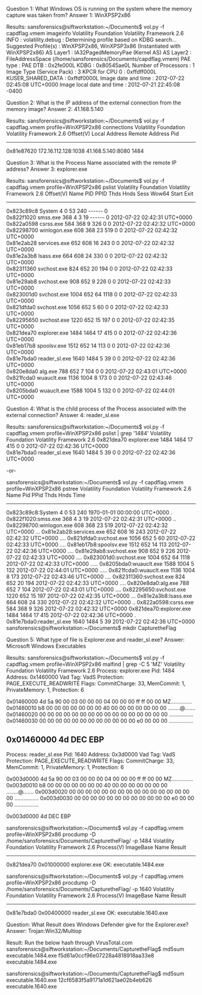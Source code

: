 Question 1:  What Windows OS is running on the system where the memory capture was taken from?
Answer 1: WinXPSP2x86

Results:
sansforensics@siftworkstation:~/Documents$ vol.py -f capdflag.vmem imageinfo
Volatility Foundation Volatility Framework 2.6
INFO    : volatility.debug    : Determining profile based on KDBG search...
          Suggested Profile(s) : WinXPSP2x86, WinXPSP3x86 (Instantiated with WinXPSP2x86)
                     AS Layer1 : IA32PagedMemoryPae (Kernel AS)
                     AS Layer2 : FileAddressSpace (/home/sansforensics/Documents/capdflag.vmem)
                      PAE type : PAE
                           DTB : 0x2fe000L
                          KDBG : 0x80545ae0L
          Number of Processors : 1
     Image Type (Service Pack) : 3
                KPCR for CPU 0 : 0xffdff000L
             KUSER_SHARED_DATA : 0xffdf0000L
           Image date and time : 2012-07-22 02:45:08 UTC+0000
     Image local date and time : 2012-07-21 22:45:08 -0400

Question 2:  What is the IP address of the external connection from the memory image?
Answer 2: 41.168.5.140

Results:
sansforensics@siftworkstation:~/Documents$ vol.py -f capdflag.vmem profile=WinXPSP2x86 connections
Volatility Foundation Volatility Framework 2.6
Offset(V)  Local Address             Remote Address            Pid
---------- ------------------------- ------------------------- ---
0x81e87620 172.16.112.128:1038       41.168.5.140:8080         1484

Question 3: What is the Process Name associated with the remote IP address?
Answer 3: explorer.exe

Results:
sansforensics@siftworkstation:~/Documents$ vol.py -f capdflag.vmem profile=WinXPSP2x86 pslist
Volatility Foundation Volatility Framework 2.6
Offset(V)  Name                    PID   PPID   Thds     Hnds   Sess  Wow64 Start                          Exit                          
---------- -------------------- ------ ------ ------ -------- ------ ------ ------------------------------ ------------------------------
0x823c89c8 System                    4      0     53      240 ------      0                                                              
0x822f1020 smss.exe                368      4      3       19 ------      0 2012-07-22 02:42:31 UTC+0000                                 
0x822a0598 csrss.exe               584    368      9      326      0      0 2012-07-22 02:42:32 UTC+0000                                 
0x82298700 winlogon.exe            608    368     23      519      0      0 2012-07-22 02:42:32 UTC+0000                                 
0x81e2ab28 services.exe            652    608     16      243      0      0 2012-07-22 02:42:32 UTC+0000                                 
0x81e2a3b8 lsass.exe               664    608     24      330      0      0 2012-07-22 02:42:32 UTC+0000                                 
0x82311360 svchost.exe             824    652     20      194      0      0 2012-07-22 02:42:33 UTC+0000                                 
0x81e29ab8 svchost.exe             908    652      9      226      0      0 2012-07-22 02:42:33 UTC+0000                                 
0x823001d0 svchost.exe            1004    652     64     1118      0      0 2012-07-22 02:42:33 UTC+0000                                 
0x821dfda0 svchost.exe            1056    652      5       60      0      0 2012-07-22 02:42:33 UTC+0000                                 
0x82295650 svchost.exe            1220    652     15      197      0      0 2012-07-22 02:42:35 UTC+0000                                 
0x821dea70 explorer.exe           1484   1464     17      415      0      0 2012-07-22 02:42:36 UTC+0000                                 
0x81eb17b8 spoolsv.exe            1512    652     14      113      0      0 2012-07-22 02:42:36 UTC+0000                                 
0x81e7bda0 reader_sl.exe          1640   1484      5       39      0      0 2012-07-22 02:42:36 UTC+0000                                 
0x820e8da0 alg.exe                 788    652      7      104      0      0 2012-07-22 02:43:01 UTC+0000                                 
0x821fcda0 wuauclt.exe            1136   1004      8      173      0      0 2012-07-22 02:43:46 UTC+0000                                 
0x8205bda0 wuauclt.exe            1588   1004      5      132      0      0 2012-07-22 02:44:01 UTC+0000                                 

Question 4: What is the child process of the Process associated with the external connection?
Answer 4: reader_sl.exe

Results:
sansforensics@siftworkstation:~/Documents$ vol.py -f capdflag.vmem profile=WinXPSP2x86 pslist | grep '1484'
Volatility Foundation Volatility Framework 2.6
0x821dea70 explorer.exe           1484   1464     17      415      0      0 2012-07-22 02:42:36 UTC+0000                                 
0x81e7bda0 reader_sl.exe          1640   1484      5       39      0      0 2012-07-22 02:42:36 UTC+0000                                 

-or-

sansforensics@siftworkstation:~/Documents$ vol.py -f capdflag.vmem profile=WinXPSP2x86 pstree
Volatility Foundation Volatility Framework 2.6
Name                                                  Pid   PPid   Thds   Hnds Time
-------------------------------------------------- ------ ------ ------ ------ ----
 0x823c89c8:System                                      4      0     53    240 1970-01-01 00:00:00 UTC+0000
. 0x822f1020:smss.exe                                 368      4      3     19 2012-07-22 02:42:31 UTC+0000
.. 0x82298700:winlogon.exe                            608    368     23    519 2012-07-22 02:42:32 UTC+0000
... 0x81e2ab28:services.exe                           652    608     16    243 2012-07-22 02:42:32 UTC+0000
.... 0x821dfda0:svchost.exe                          1056    652      5     60 2012-07-22 02:42:33 UTC+0000
.... 0x81eb17b8:spoolsv.exe                          1512    652     14    113 2012-07-22 02:42:36 UTC+0000
.... 0x81e29ab8:svchost.exe                           908    652      9    226 2012-07-22 02:42:33 UTC+0000
.... 0x823001d0:svchost.exe                          1004    652     64   1118 2012-07-22 02:42:33 UTC+0000
..... 0x8205bda0:wuauclt.exe                         1588   1004      5    132 2012-07-22 02:44:01 UTC+0000
..... 0x821fcda0:wuauclt.exe                         1136   1004      8    173 2012-07-22 02:43:46 UTC+0000
.... 0x82311360:svchost.exe                           824    652     20    194 2012-07-22 02:42:33 UTC+0000
.... 0x820e8da0:alg.exe                               788    652      7    104 2012-07-22 02:43:01 UTC+0000
.... 0x82295650:svchost.exe                          1220    652     15    197 2012-07-22 02:42:35 UTC+0000
... 0x81e2a3b8:lsass.exe                              664    608     24    330 2012-07-22 02:42:32 UTC+0000
.. 0x822a0598:csrss.exe                               584    368      9    326 2012-07-22 02:42:32 UTC+0000
 0x821dea70:explorer.exe                             1484   1464     17    415 2012-07-22 02:42:36 UTC+0000
. 0x81e7bda0:reader_sl.exe                           1640   1484      5     39 2012-07-22 02:42:36 UTC+0000
sansforensics@siftworkstation:~/Documents$ mkdir CapturetheFlag

Question 5: What type of file is Explorer.exe and reader_sl.exe?
Answer: Microsoft Windows Executables

Results:
sansforensics@siftworkstation:~/Documents$ vol.py -f capdflag.vmem profile=WinXPSP2x86 malfind | grep -C 5 'MZ'
Volatility Foundation Volatility Framework 2.6
Process: explorer.exe Pid: 1484 Address: 0x1460000
Vad Tag: VadS Protection: PAGE_EXECUTE_READWRITE
Flags: CommitCharge: 33, MemCommit: 1, PrivateMemory: 1, Protection: 6

0x01460000  4d 5a 90 00 03 00 00 00 04 00 00 00 ff ff 00 00   MZ..............
0x01460010  b8 00 00 00 00 00 00 00 40 00 00 00 00 00 00 00   ........@.......
0x01460020  00 00 00 00 00 00 00 00 00 00 00 00 00 00 00 00   ................
0x01460030  00 00 00 00 00 00 00 00 00 00 00 00 e0 00 00 00   ................

0x01460000 4d               DEC EBP
--

Process: reader_sl.exe Pid: 1640 Address: 0x3d0000
Vad Tag: VadS Protection: PAGE_EXECUTE_READWRITE
Flags: CommitCharge: 33, MemCommit: 1, PrivateMemory: 1, Protection: 6

0x003d0000  4d 5a 90 00 03 00 00 00 04 00 00 00 ff ff 00 00   MZ..............
0x003d0010  b8 00 00 00 00 00 00 00 40 00 00 00 00 00 00 00   ........@.......
0x003d0020  00 00 00 00 00 00 00 00 00 00 00 00 00 00 00 00   ................
0x003d0030  00 00 00 00 00 00 00 00 00 00 00 00 e0 00 00 00   ................

0x003d0000 4d               DEC EBP


sansforensics@siftworkstation:~/Documents$ vol.py -f capdflag.vmem profile=WinXPSP2x86 procdump -D /home/sansforensics/Documents/CapturetheFlag/ -p 1484
Volatility Foundation Volatility Framework 2.6
Process(V) ImageBase  Name                 Result
---------- ---------- -------------------- ------
0x821dea70 0x01000000 explorer.exe         OK: executable.1484.exe

sansforensics@siftworkstation:~/Documents$ vol.py -f capdflag.vmem profile=WinXPSP2x86 procdump -D /home/sansforensics/Documents/CapturetheFlag/ -p 1640
Volatility Foundation Volatility Framework 2.6
Process(V) ImageBase  Name                 Result
---------- ---------- -------------------- ------
0x81e7bda0 0x00400000 reader_sl.exe        OK: executable.1640.exe

Question: What Result does Windows Defender give for the Explorer.exe?
Answer: Trojan:Win32/Multiop

Result:  Run the below hash through VirusTotal.com
sansforensics@siftworkstation:~/Documents/CapturetheFlag$ md5sum executable.1484.exe 
f5d61a0ccf96e07228a4818918aa33e8  executable.1484.exe

sansforensics@siftworkstation:~/Documents/CapturetheFlag$ md5sum executable.1640.exe 
12cf6583f5a9171a1d621ae02b4eb626  executable.1640.exe


